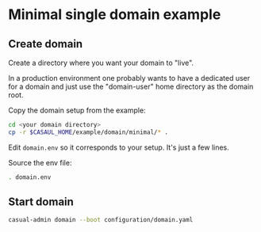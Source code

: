 # Minimal single domain example

## Create domain

Create a directory where you want your domain to "live".

In a production environment one probably wants to have a dedicated user for a domain and just use the "domain-user" home directory as the domain root.

Copy the domain setup from the example:

```bash
cd <your domain directory>
cp -r $CASAUL_HOME/example/domain/minimal/* .
```

Edit `domain.env` so it corresponds to your setup. It's just a few lines.

Source the env file:
     
```bash
. domain.env 
```

## Start domain

```bash
casual-admin domain --boot configuration/domain.yaml
```
